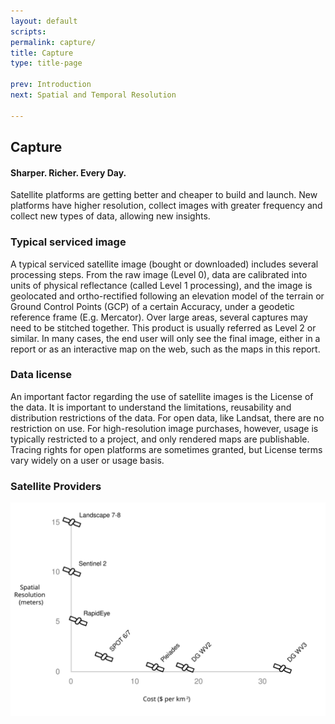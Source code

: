 ```yaml
---
layout: default
scripts:
permalink: capture/
title: Capture
type: title-page

prev: Introduction
next: Spatial and Temporal Resolution

---
```


## Capture

#### Sharper. Richer. Every Day.

Satellite platforms are getting better and cheaper to build and launch. New platforms have higher resolution, collect images with greater frequency and collect new types of data, allowing new insights.

### Typical serviced image

A typical serviced satellite image (bought or downloaded) includes several processing steps. From the raw image (Level 0), data are calibrated into units of physical reflectance (called Level 1 processing), and the image is geolocated and ortho-rectified following an elevation model of the terrain or Ground Control Points (GCP) of a certain Accuracy, under a geodetic reference frame (E.g. Mercator). Over large areas, several captures may need to be stitched together. This product is usually referred as Level 2 or similar. In many cases, the end user will only see the final image, either in a report or as an interactive map on the web, such as the maps in this report.

### Data license

An important factor regarding the use of satellite images is the License of the data. It is important to understand the limitations, reusability and distribution restrictions of the data. For open data, like Landsat, there are no restriction on use. For high-resolution image purchases, however, usage is typically restricted to a project, and only rendered maps are publishable. Tracing rights for open platforms are sometimes granted, but License terms vary widely on a user or usage basis.

### Satellite Providers

<img src="../assets/graphics/content/satellite-chart.svg" class="satellite-chart"/>

<div class="table-container">
  <div id="capabilityTable" class=""></div>
</div>
